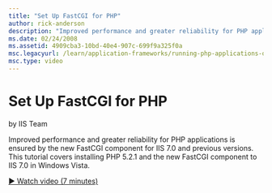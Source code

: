 ```yaml
---
title: "Set Up FastCGI for PHP"
author: rick-anderson
description: "Improved performance and greater reliability for PHP applications is ensured by the new FastCGI component for IIS 7.0 and previous versions. This tutorial co..."
ms.date: 02/24/2008
ms.assetid: 4909cba3-10bd-40e4-907c-699f9a325f0a
msc.legacyurl: /learn/application-frameworks/running-php-applications-on-iis/set-up-fastcgi-for-php
msc.type: video
---
```

Set Up FastCGI for PHP
====================
by IIS Team

Improved performance and greater reliability for PHP applications is ensured by the new FastCGI component for IIS 7.0 and previous versions. This tutorial covers installing PHP 5.2.1 and the new FastCGI component to IIS 7.0 in Windows Vista.

[&#9654; Watch video (7 minutes)](https://channel9.msdn.com/Blogs/IIS-NET-Site-Videos/set-up-fastcgi-for-php)